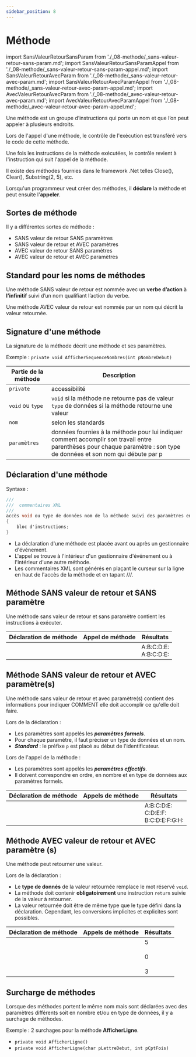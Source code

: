 ```yaml
---
sidebar_position: 8
---
```


# Méthode

import SansValeurRetourSansParam from './_08-methode/_sans-valeur-retour-sans-param.md';
import SansValeurRetourSansParamAppel from './_08-methode/_sans-valeur-retour-sans-param-appel.md';
import SansValeurRetourAvecParam from './_08-methode/_sans-valeur-retour-avec-param.md';
import SansValeurRetourAvecParamAppel from './_08-methode/_sans-valeur-retour-avec-param-appel.md';
import AvecValeurRetourAvecParam from './_08-methode/_avec-valeur-retour-avec-param.md';
import AvecValeurRetourAvecParamAppel from './_08-methode/_avec-valeur-retour-avec-param-appel.md';


Une méthode est un groupe d’instructions qui porte un nom et que l’on peut appeler à plusieurs endroits.

Lors de l'appel d'une méthode, le contrôle de l'exécution est transféré vers le code de cette méthode.

Une fois les instructions de la méthode exécutées, le contrôle revient à l'instruction qui suit l'appel de la méthode.

Il existe des méthodes fournies dans le framework .Net telles Close(), Clear(),  Substring(2, 5), etc.

Lorsqu'un programmeur veut créer des méthodes, il **déclare** la méthode et peut ensuite l'**appeler**.

## Sortes de méthode

Il y a différentes sortes de méthode :

- SANS valeur de retour SANS paramètres
- SANS valeur de retour et AVEC paramètres
- AVEC valeur de retour SANS paramètres         
- AVEC valeur de retour et AVEC paramètres

## Standard pour les noms de méthodes

Une méthode SANS valeur de retour est nommée avec un **verbe d’action** à **l’infinitif** suivi d’un nom qualifiant l’action du verbe.

Une méthode AVEC valeur de retour est nommée par un nom qui décrit la valeur retournée.

## Signature d'une méthode

La signature de la méthode décrit une méthode et ses paramètres.

Exemple : `private void AfficherSequenceNombres(int pNombreDebut)`

| Partie de la méthode | Description |
| -------------------- | ----------- |
| `private` | accessibilité |
| `void` ou `type` | `void` si la méthode ne retourne pas de valeur <br/> `type` de données si la méthode retourne une valeur |
| `nom` | selon les standards |
| `paramètres` | données fournies à la méthode pour lui indiquer comment accomplir son travail entre parenthèses pour chaque paramètre : son type de données et son nom qui débute par p |

## Déclaration d'une méthode

Syntaxe :

```cs
///
///  commentaires XML
///
accès void ou type de données nom de la méthode suivi des paramètres entre parenthèses)
{
    bloc d'instructions;
}
```

- La déclaration d'une méthode est placée avant ou après un gestionnaire d'événement.
- L'appel se trouve à l'intérieur d'un gestionnaire d'événement ou à l'intérieur d'une autre méthode.
- Les commentaires XML sont générés en plaçant le curseur sur la ligne en haut de l'accès de la méthode
et en tapant ///.


## Méthode SANS valeur de retour et SANS paramètre

Une méthode sans valeur de retour et sans paramètre contient les instructions à exécuter.

| Déclaration de méthode | Appel de méthode | Résultats |
| ---------------------- | ---------------- | --------- |
| <SansValeurRetourSansParam/> | <SansValeurRetourSansParamAppel/> | A:B:C:D:E: <br/> A:B:C:D:E: <br/> |

## Méthode SANS valeur de retour et AVEC paramètre(s)

Une méthode sans valeur de retour et avec paramètre(s) contient des informations pour
indiquer COMMENT elle doit accomplir ce qu'elle doit faire.

Lors de la déclaration : 

- Les paramètres sont appelés les ***paramètres formels***.
- Pour chaque paramètre, il faut préciser un type de données et un nom.
- ***Standard*** : le préfixe `p` est placé au début de l'identificateur.

Lors de l'appel de la méthode :

- Les paramètres sont appelés les ***paramètres effectifs***.
- Il doivent correspondre en ordre, en nombre et en type de données aux paramètres formels.

| Déclaration de méthode | Appels de méthode | Résultats |
| ---------------------- | ----------------- | --------- |
| <SansValeurRetourAvecParam/> | <SansValeurRetourAvecParamAppel/> | A:B:C:D:E: <br/> C:D:E:F: <br/> B:C:D:E:F:G:H: |

## Méthode AVEC valeur de retour et AVEC paramètre (s)

Une méthode peut retourner une valeur.

Lors de la déclaration :

- Le **type de donnés** de la valeur retournée remplace le mot réservé `void`.
- La méthode doit contenir **obligatoirement** une instruction `return` suivie de la valeur à retourner.
- La valeur retournée doit être de même type que le type défini dans la déclaration. Cependant, les conversions implicites et explicites sont possibles.

| Déclaration de méthode | Appels de méthode | Résultats |
| ---------------------- | ----------------- | --------- |
| <AvecValeurRetourAvecParam/> | <AvecValeurRetourAvecParamAppel/> | 5 <br/> <br/> 0 <br/> <br/> 3 |

## Surcharge de méthodes

Lorsque des méthodes portent le même nom mais sont déclarées avec des paramètres différents soit en nombre et/ou en type de données, il y a surchage de méthodes.

Exemple : 2 surchages pour la méthode **AfficherLigne**.

- `private void AfficherLigne()`
- `private void AfficherLigne(char pLettreDebut, int pCptFois)`
